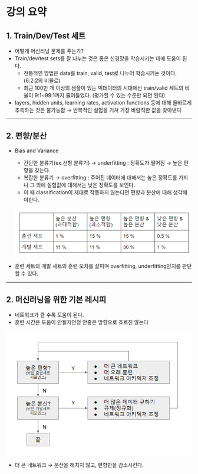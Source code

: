 # 강의 요약

## 1. ****Train/Dev/Test 세트****

- 어떻게 머신러닝 문제를 푸는가?
- Train/dev/test sets를 잘 나누는 것은 좋은 신경망을 학습시키는 데에 도움이 된다.
    - 전통적인 방법은 data를 train, valid, test로 나누어 학습시키는 것이다. (6:2:2의 비율로)
    - 최근 100만 개 이상의 샘플이 있는 빅데이터의 시대에선 train/valid 세트의 비율이 9:1~99:1까지 줄어들었다. (평가할 수 있는 수준만 되면 된다)
- layers, hidden units, learning rates, activation functions 등에 대해 올바르게 추측하는 것은 불가능함 → 반복적인 실험을 거쳐 가장 바람직한 값을 찾아낸다

---

## 2. 편향/분산

- Bias and Variance
    - 간단한 분류기(ex.선형 분류기) → underfitting : 정확도가 떨어짐 → 높은 편향을 갖는다.
    - 복잡한 분류기 → overfitting : 주어진 데이터에 대해서는 높은 정확도를 가지나 그 외에 실험값에 대해서는 낮은 정확도를 보인다.
    - 이 때 classification이 제대로 작동하지 않는다면 편향과 분산에 대해 생각해야한다.
    
    ![Untitled](자료/Untitled.png)
    
- 훈련 세트와 개발 세트의 훈련 오차를 살피며 overfitting, underfitting인지를 판단할 수 있다.

---

## 2. ****머신러닝을 위한 기본 레시피****

- 네트워크가 클 수록 도움이 된다.
- 훈련 시간은 도움이 안될지언정 안좋은 방향으로 흐르진 않는다

![Untitled](자료/Untitled%201.png)

- 더 큰 네트워크 → 분산을 해치지 않고, 편향만을 감소시킨다.